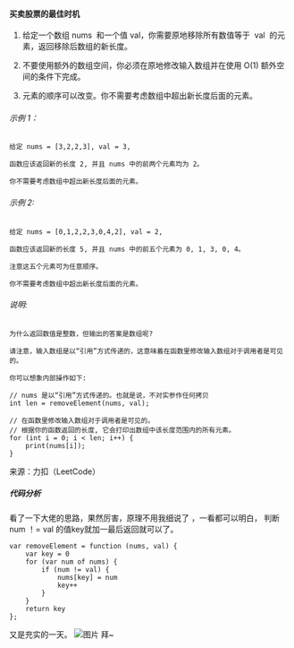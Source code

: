 #### 买卖股票的最佳时机

1. 给定一个数组 nums  和一个值 val，你需要原地移除所有数值等于  val  的元素，返回移除后数组的新长度。

2. 不要使用额外的数组空间，你必须在原地修改输入数组并在使用 O(1) 额外空间的条件下完成。

3. 元素的顺序可以改变。你不需要考虑数组中超出新长度后面的元素。

###### 示例 1：

```
给定 nums = [3,2,2,3], val = 3,

函数应该返回新的长度 2, 并且 nums 中的前两个元素均为 2。

你不需要考虑数组中超出新长度后面的元素。

```

###### 示例 2:

```
给定 nums = [0,1,2,2,3,0,4,2], val = 2,

函数应该返回新的长度 5, 并且 nums 中的前五个元素为 0, 1, 3, 0, 4。

注意这五个元素可为任意顺序。

你不需要考虑数组中超出新长度后面的元素。
```

###### 说明:

```
为什么返回数值是整数，但输出的答案是数组呢?

请注意，输入数组是以“引用”方式传递的，这意味着在函数里修改输入数组对于调用者是可见的。

你可以想象内部操作如下:

// nums 是以“引用”方式传递的。也就是说，不对实参作任何拷贝
int len = removeElement(nums, val);

// 在函数里修改输入数组对于调用者是可见的。
// 根据你的函数返回的长度, 它会打印出数组中该长度范围内的所有元素。
for (int i = 0; i < len; i++) {
    print(nums[i]);
}
```

来源：力扣（LeetCode）

##### 代码分析

看了一下大佬的思路，果然厉害，原理不用我细说了 ，一看都可以明白， 判断 num ！= val 的值key就加一最后返回就可以了。

```
var removeElement = function (nums, val) {
    var key = 0
    for (var num of nums) {
        if (num != val) {
            nums[key] = num
            key++
        }
    }
    return key
};
```

又是充实的一天。
![图片](https://github.com/w-joker/leetcode-javascript/blob/master/image/16ef406ec8b2c55f.gif)
拜~
